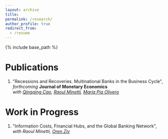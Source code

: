 ```yaml
---
layout: archive
title: 
permalink: /research/
author_profile: true
redirect_from:
  - /resume
---
```


{% include base_path %}

Publications
======
1. "Recessions and Recoveries. Multinational Banks in the Business Cycle", *forthcoming* **Journal of Monetary Economics**  
*with <a href="https://qingqingcao.weebly.com/" target="_blank">Qingqing Cao</a>, <a href="https://raoulminetti.weebly.com/" target="_blank">Raoul Minetti</a>, <a href="https://www.lebow.drexel.edu/people/mariaolivero" target="_blank">Maria Pia Olivero</a>*

Work in Progress
======
1. "Information Costs, Financial Hubs, and the Global Banking Network",  
*with Raoul Minetti, <a href="https://orenziv.org/" target="_blank">Oren Ziv</a>*
